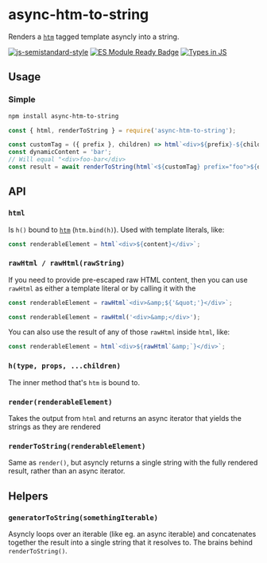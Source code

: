 # async-htm-to-string

Renders a [`htm`](https://www.npmjs.com/package/htm) tagged template asyncly into a string.

[![js-semistandard-style](https://img.shields.io/badge/code%20style-semistandard-brightgreen.svg)](https://github.com/voxpelli/eslint-config)
[![ES Module Ready Badge](https://img.shields.io/badge/es%20module%20ready-yes-success.svg)](https://esmodules.dev/)
[![Types in JS](https://img.shields.io/badge/types_in_js-yes-brightgreen)](https://github.com/voxpelli/types-in-js)

## Usage

### Simple

```bash
npm install async-htm-to-string
```

```javascript
const { html, renderToString } = require('async-htm-to-string');

const customTag = ({ prefix }, children) => html`<div>${prefix}-${children}</div>`;
const dynamicContent = 'bar';
// Will equal "<div>foo-bar</div>
const result = await renderToString(html`<${customTag} prefix="foo">${dynamicContent}</${customTag}>`);
```

## API

### `html`

Is `h()` bound to [`htm`](https://www.npmjs.com/package/htm) (`htm.bind(h)`). Used with template literals, like:

```javascript
const renderableElement = html`<div>${content}</div>`;
```

### `rawHtml / rawHtml(rawString)`

If you need to provide pre-escaped raw HTML content, then you can use `rawHtml` as either a template literal or by calling it with the

```javascript
const renderableElement = rawHtml`<div>&amp;${'&quot;'}</div>`;
```

```javascript
const renderableElement = rawHtml('<div>&amp;</div>');
```

You can also use the result of any of those `rawHtml` inside `html`, like:

```javascript
const renderableElement = html`<div>${rawHtml`&amp;`}</div>`;
```

### `h(type, props, ...children)`

The inner method that's `htm` is bound to.

### `render(renderableElement)`

Takes the output from `html` and returns an async iterator that yields the strings as they are rendered

### `renderToString(renderableElement)`

Same as `render()`, but asyncly returns a single string with the fully rendered result, rather than an async iterator.

## Helpers

### `generatorToString(somethingIterable)`

Asyncly loops over an iterable (like eg. an async iterable) and concatenates together the result into a single string that it resolves to. The brains behind `renderToString()`.
